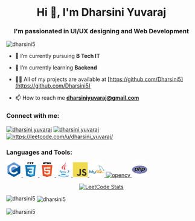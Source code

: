 <h1 align="center">Hi 👋, I'm Dharsini Yuvaraj</h1>
<h3 align="center">I'm passionated in UI/UX designing and Web Development</h3>

<p align="left"> <img src="https://komarev.com/ghpvc/?username=dharsini5&label=Profile%20views&color=0e75b6&style=flat" alt="dharsini5" /> </p>

- 🔭 I’m currently pursuing **B Tech IT**

- 🌱 I’m currently learning **Backend**

- 👨‍💻 All of my projects are available at [https://github.com/Dharsini5](https://github.com/Dharsini5)

- 📫 How to reach me **dharsiniyuvaraj@gmail.com**

<h3 align="left">Connect with me:</h3>
<p align="left">
<a href="https://linkedin.com/in/dharsini yuvaraj" target="blank"><img align="center" src="https://raw.githubusercontent.com/rahuldkjain/github-profile-readme-generator/master/src/images/icons/Social/linked-in-alt.svg" alt="dharsini yuvaraj" height="30" width="40" /></a>
<a href="https://fb.com/dharsini yuvaraj" target="blank"><img align="center" src="https://raw.githubusercontent.com/rahuldkjain/github-profile-readme-generator/master/src/images/icons/Social/facebook.svg" alt="dharsini yuvaraj" height="30" width="40" /></a>
<a href="https://www.leetcode.com/https://leetcode.com/u/dharsini_yuvaraj/" target="blank"><img align="center" src="https://raw.githubusercontent.com/rahuldkjain/github-profile-readme-generator/master/src/images/icons/Social/leet-code.svg" alt="https://leetcode.com/u/dharsini_yuvaraj/" height="30" width="40" /></a>
</p>

<h3 align="left">Languages and Tools:</h3>
<p align="left"> <a href="https://www.cprogramming.com/" target="_blank" rel="noreferrer"> <img src="https://raw.githubusercontent.com/devicons/devicon/master/icons/c/c-original.svg" alt="c" width="40" height="40"/> </a> <a href="https://www.w3schools.com/css/" target="_blank" rel="noreferrer"> <img src="https://raw.githubusercontent.com/devicons/devicon/master/icons/css3/css3-original-wordmark.svg" alt="css3" width="40" height="40"/> </a> <a href="https://www.w3.org/html/" target="_blank" rel="noreferrer"> <img src="https://raw.githubusercontent.com/devicons/devicon/master/icons/html5/html5-original-wordmark.svg" alt="html5" width="40" height="40"/> </a> <a href="https://www.java.com" target="_blank" rel="noreferrer"> <img src="https://raw.githubusercontent.com/devicons/devicon/master/icons/java/java-original.svg" alt="java" width="40" height="40"/> </a> <a href="https://developer.mozilla.org/en-US/docs/Web/JavaScript" target="_blank" rel="noreferrer"> <img src="https://raw.githubusercontent.com/devicons/devicon/master/icons/javascript/javascript-original.svg" alt="javascript" width="40" height="40"/> </a> <a href="https://www.mysql.com/" target="_blank" rel="noreferrer"> <img src="https://raw.githubusercontent.com/devicons/devicon/master/icons/mysql/mysql-original-wordmark.svg" alt="mysql" width="40" height="40"/> </a> <a href="https://opencv.org/" target="_blank" rel="noreferrer"> <img src="https://www.vectorlogo.zone/logos/opencv/opencv-icon.svg" alt="opencv" width="40" height="40"/> </a> <a href="https://www.php.net" target="_blank" rel="noreferrer"> <img src="https://raw.githubusercontent.com/devicons/devicon/master/icons/php/php-original.svg" alt="php" width="40" height="40"/> </a> </p>
<div align="center">
  <a href="https://leetcode.com/u/Dharsini_Yuvaraj/">
    <img src="https://leetcard.jacoblin.cool/Dharsini_Yuvaraj?theme=light&font=Sansita%20Swashed" alt="LeetCode Stats">
  </a>
</div>

<p><img align="left" src="https://github-readme-stats.vercel.app/api/top-langs?username=dharsini5&show_icons=true&locale=en&layout=compact" alt="dharsini5" /></p>

<p>&nbsp;<img align="center" src="https://github-readme-stats.vercel.app/api?username=dharsini5&show_icons=true&locale=en" alt="dharsini5" /></p>

<p><img align="center" src="https://github-readme-streak-stats.herokuapp.com/?user=dharsini5&" alt="dharsini5" /></p>
